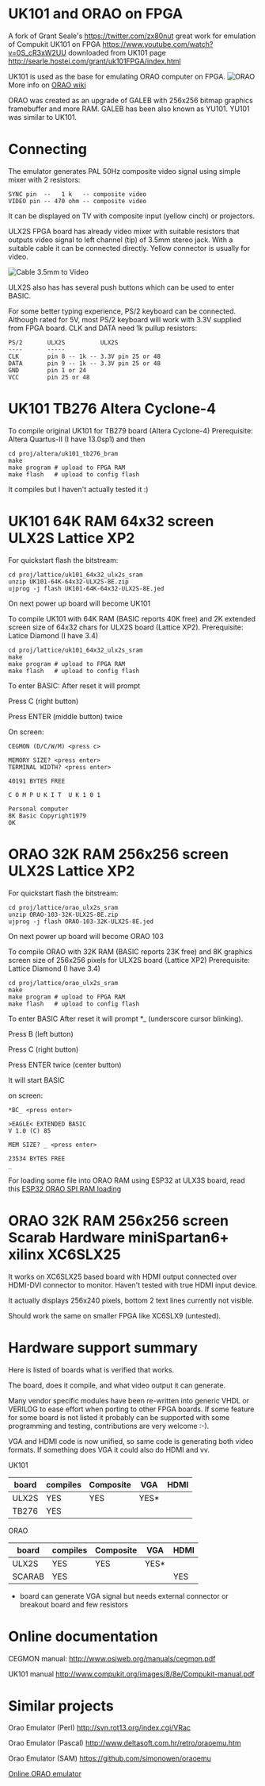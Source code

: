# UK101 and ORAO on FPGA

A fork of Grant Seale's https://twitter.com/zx80nut 
great work for emulation of Compukit UK101 on FPGA
https://www.youtube.com/watch?v=0S_cR3xW2UU
downloaded from UK101 page 
http://searle.hostei.com/grant/uk101FPGA/index.html

UK101 is used as the base for emulating ORAO computer on FPGA.
![ORAO](/pic/orao.jpg)
More info on [ORAO wiki](http://en.wikipedia.org/wiki/Orao_%28computer%29)

ORAO was created as an upgrade of GALEB with 
256x256 bitmap graphics framebuffer and more RAM.
GALEB has been also known as YU101.
YU101 was similar to UK101.

# Connecting

The emulator generates PAL 50Hz composite video signal
using simple mixer with 2 resistors:

    SYNC pin  --   1 k   -- composite video
    VIDEO pin -- 470 ohm -- composite video

It can be displayed on TV with composite input (yellow cinch)
or projectors.

ULX2S FPGA board has already video mixer with suitable resistors
that outputs video signal to left channel (tip) of 3.5mm stereo jack. 
With a suitable cable it can be connected directly. 
Yellow connector is usually for video.

![Cable 3.5mm to Video](/pic/cable-3.5mm-video-cinch.jpg)

ULX2S also has has several push buttons which can be used to enter BASIC.

For some better typing experience, PS/2 keyboard can be connected.
Although rated for 5V, most PS/2 keyboard will work with 3.3V
supplied from FPGA board. CLK and DATA need 1k pullup resistors:

    PS/2       ULX2S          ULX2S
    ----       -----
    CLK        pin 8 -- 1k -- 3.3V pin 25 or 48
    DATA       pin 9 -- 1k -- 3.3V pin 25 or 48 
    GND        pin 1 or 24
    VCC        pin 25 or 48

# UK101 TB276 Altera Cyclone-4

To compile original UK101 for TB279 board (Altera Cyclone-4)
Prerequisite: Altera Quartus-II (I have 13.0sp1) and then

    cd proj/altera/uk101_tb276_bram
    make
    make program # upload to FPGA RAM
    make flash   # upload to config flash

It compiles but I haven't actually tested it :)

# UK101 64K RAM 64x32 screen ULX2S Lattice XP2

For quickstart flash the bitstream:

    cd proj/lattice/uk101_64x32_ulx2s_sram
    unzip UK101-64K-64x32-ULX2S-8E.zip
    ujprog -j flash UK101-64K-64x32-ULX2S-8E.jed

On next power up board will become UK101

To compile UK101 with 64K RAM (BASIC reports 40K free) 
and 2K extended screen size of 64x32 chars for ULX2S 
board (Lattice XP2).
Prerequisite: Latice Diamond (I have 3.4)

    cd proj/lattice/uk101_64x32_ulx2s_sram
    make
    make program # upload to FPGA RAM
    make flash   # upload to config flash

To enter BASIC:
After reset it will prompt

Press C (right button)

Press ENTER (middle button) twice

On screen:

    CEGMON (D/C/W/M) <press c>

    MEMORY SIZE? <press enter>
    TERMINAL WIDTH? <press enter>
    
    40191 BYTES FREE
    
    C O M P U K I T  U K 1 0 1
    
    Personal computer
    8K Basic Copyright1979
    OK

# ORAO 32K RAM 256x256 screen ULX2S Lattice XP2

For quickstart flash the bitstream:

    cd proj/lattice/orao_ulx2s_sram
    unzip ORAO-103-32K-ULX2S-8E.zip
    ujprog -j flash ORAO-103-32K-ULX2S-8E.jed

On next power up board will become ORAO 103

To compile ORAO with 32K RAM (BASIC reports 23K free) 
and 8K graphics screen size of 256x256 pixels for ULX2S 
board (Lattice XP2)
Prerequisite: Lattice Diamond (I have 3.4)

    cd proj/lattice/orao_ulx2s_sram
    make
    make program # upload to FPGA RAM
    make flash   # upload to config flash

To enter BASIC
After reset it will prompt *_ (underscore cursor blinking).

Press B (left button)

Press C (right button)

Press ENTER twice (center button)

It will start BASIC

on screen:

    *BC_ <press enter>

    >EAGLE< EXTENDED BASIC    
    V 1.0 (C) 85

    MEM SIZE? _ <press enter>

    23534 BYTES FREE
    _

For loading some file into ORAO RAM using ESP32 at ULX3S board,
read this [ESP32 ORAO SPI RAM loading](/tools/esp32)

# ORAO 32K RAM 256x256 screen Scarab Hardware miniSpartan6+ xilinx XC6SLX25

It works on XC6SLX25 based board with HDMI output connected
over HDMI-DVI connector to monitor. Haven't tested with true
HDMI input device.

It actually displays 256x240 pixels, bottom 2 text lines
currently not visible.

Should work the same on smaller FPGA like XC6SLX9 (untested).

# Hardware support summary

Here is listed of boards what is verified that works.

The board, does it compile, and what video output it
can generate.

Many vendor specific modules have been re-written into
generic VHDL or VERILOG to ease effort when porting
to other FPGA boards. If some feature for some board 
is not listed it probably can be supported with some 
programming and testing, contributions are very welcome :-).

VGA and HDMI code is now unified, so same code
is generating both video formats. If something
does VGA it could also do HDMI and vv.

UK101

board  | compiles | Composite | VGA  | HDMI
-------|----------|-----------|------|------
ULX2S  |   YES    |    YES    | YES* |
TB276  |   YES    |           |      |


ORAO

board  | compiles | Composite | VGA  | HDMI
-------|----------|-----------|------|------
ULX2S  |   YES    |    YES    | YES* |
SCARAB |   YES    |           |      | YES


* board can generate VGA signal but needs 
  external connector or breakout board and 
  few resistors


# Online documentation

CEGMON manual:
http://www.osiweb.org/manuals/cegmon.pdf

UK101 manual
http://www.compukit.org/images/8/8e/Compukit-manual.pdf

# Similar projects

Orao Emulator (Perl)
http://svn.rot13.org/index.cgi/VRac

Orao Emulator (Pascal)
http://www.deltasoft.com.hr/retro/oraoemu.htm

Orao Emulator (SAM)
https://github.com/simonowen/oraoemu

[Online ORAO emulator](http://orao.hrvoje.org/)
